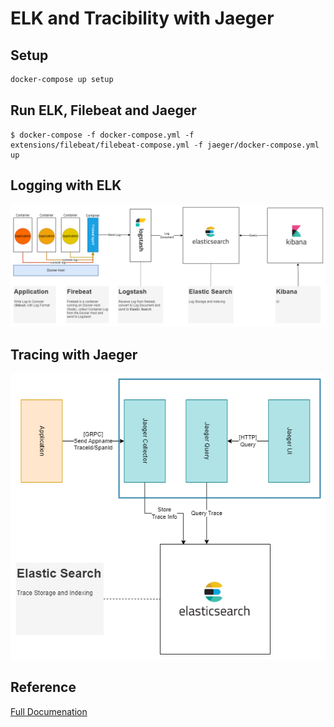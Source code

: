 # ELK and Tracibility with Jaeger

## Setup

```sh
docker-compose up setup
```

## Run ELK, Filebeat and Jaeger

```console
$ docker-compose -f docker-compose.yml -f extensions/filebeat/filebeat-compose.yml -f jaeger/docker-compose.yml up
```

## Logging with ELK

![Logging with ELK](./img/ELK.drawio.png)

## Tracing with Jaeger

![Tracing with Jaeger](./img/Tracibility.drawio.png)


## Reference 

[Full Documenation](./full-doc.md)